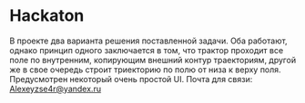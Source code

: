 # Hackaton
В проекте два варианта решения поставленной задачи. Оба работают, однако принцип одного заключается в том, что трактор проходит все поле по внутренним, копирующим внешний контур траекториям, другой же в свое очередь строит триекторию по полю от низа к верху поля. Предусмотрен некоторый очень простой UI. 
Почта для связи: Alexeyzse4r@yandex.ru
